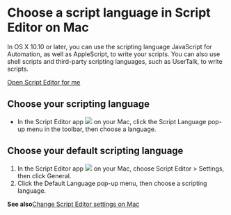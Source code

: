 # Choose a script language in Script Editor on Mac

In OS X 10.10 or later, you can use the scripting language JavaScript for Automation, as well as AppleScript, to write your scripts. You can also use shell scripts and third-party scripting languages, such as UserTalk, to write scripts.

[Open Script Editor for me](https://support.apple.com/guide/script-editor/choose-a-script-language-scpedt1079/2.11/mac/x-help-action:/openApp?bundleId=com.apple.ScriptEditor2)

## Choose your scripting language

* In the Script Editor app ![](https://help.apple.com/assets/67DB7E842551EA97CB00BED5/67DB7E8502C5F38AAF0D7DC6/en_US/2d1774dafc25e40f6f806216d54cdf01.png) on your Mac, click the Script Language pop-up menu in the toolbar, then choose a language.

## Choose your default scripting language

1. In the Script Editor app ![](https://help.apple.com/assets/67DB7E842551EA97CB00BED5/67DB7E8502C5F38AAF0D7DC6/en_US/2d1774dafc25e40f6f806216d54cdf01.png) on your Mac, choose Script Editor > Settings, then click General.
2. Click the Default Language pop-up menu, then choose a scripting language.

**See also**[Change Script Editor settings on Mac](https://support.apple.com/guide/script-editor/change-script-editor-settings-scpedt1081/2.11/mac/26)
